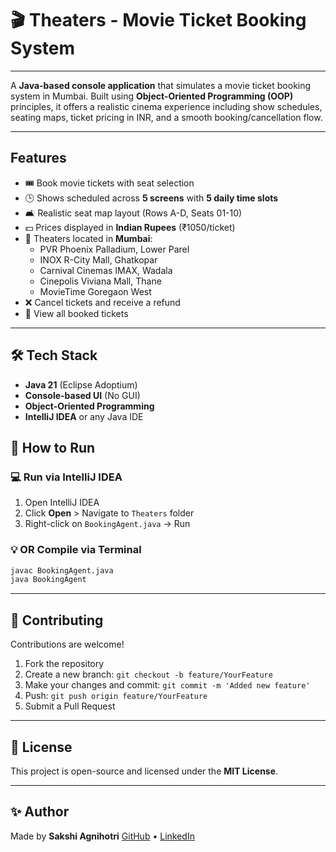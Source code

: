 
# 🎬 Theaters - Movie Ticket Booking System
---

A **Java-based console application** that simulates a  movie ticket booking system in Mumbai. Built using **Object-Oriented Programming (OOP)** principles, it offers a realistic cinema experience including show schedules, seating maps, ticket pricing in INR, and a smooth booking/cancellation flow.

---

##  Features

- 🎟️ Book movie tickets with seat selection  
- 🕒 Shows scheduled across **5 screens** with **5 daily time slots**  
- 🛋️ Realistic seat map layout (Rows A-D, Seats 01-10)  
- 💵 Prices displayed in **Indian Rupees** (₹1050/ticket)  
- 📍 Theaters located in **Mumbai**:
  - PVR Phoenix Palladium, Lower Parel  
  - INOX R-City Mall, Ghatkopar  
  - Carnival Cinemas IMAX, Wadala  
  - Cinepolis Viviana Mall, Thane  
  - MovieTime Goregaon West  
- ❌ Cancel tickets and receive a refund  
- 🧾 View all booked tickets  

---

## 🛠️ Tech Stack

- **Java 21** (Eclipse Adoptium)
- **Console-based UI** (No GUI)
- **Object-Oriented Programming**
- **IntelliJ IDEA** or any Java IDE


## 🧪 How to Run

### 💻 Run via IntelliJ IDEA

1. Open IntelliJ IDEA
2. Click **Open** > Navigate to `Theaters` folder
3. Right-click on `BookingAgent.java` → Run

### 💡 OR Compile via Terminal

```bash
javac BookingAgent.java
java BookingAgent
```

---



## 🤝 Contributing

Contributions are welcome!

1. Fork the repository
2. Create a new branch: `git checkout -b feature/YourFeature`
3. Make your changes and commit: `git commit -m 'Added new feature'`
4. Push: `git push origin feature/YourFeature`
5. Submit a Pull Request

---

## 📜 License

This project is open-source and licensed under the **MIT License**.

---

## ✨ Author

Made by **Sakshi Agnihotri**
[GitHub](https://github.com/YOUR_USERNAME) • [LinkedIn](#)

